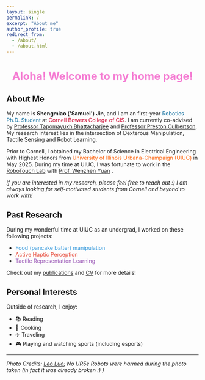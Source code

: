 ```yaml
---
layout: single
permalink: /
excerpt: "About me"
author_profile: true
redirect_from: 
  - /about/
  - /about.html
---
```


<div style="text-align: center; margin-bottom: 30px;">
  <h1 style="color:rgb(245, 125, 211); font-size: 2.0em;">Aloha! Welcome to my home page!</h1>
</div>

## About Me

My name is **Shengmiao ('Samuel') Jin**, and I am an first-year <span style="color: #006699">Robotics Ph.D. Student </span> at <span style="color:rgb(204, 0, 43)">Cornell Bowers College of CIS</span>. I am currently co-advised by [Professor Tapomayukh Bhattacharjee](https://sites.google.com/site/tapomayukh) and [Professor Preston Culbertson](https://pculbertson.github.io/). My research interest lies in the intersection of Dexterous Manipulation, Tactile Sensing and Robot Learning.

Prior to Cornell, I obtained my Bachelor of Science in Electrical Engineering with Highest Honors from <span style="color:rgb(255, 95, 5)">University of Illinois Urbana-Champaign (UIUC)</span> in May 2025. During my time at UIUC, I was fortunate to work in the [RoboTouch Lab](https://robotouchlab.web.illinois.edu/) with [Prof. Wenzhen Yuan](https://cs.illinois.edu/about/people/all-faculty/yuanwz) .


*If you are interested in my research, please feel free to reach out :) I am always looking for self-motivated students from Cornell and beyond to work with!*
<!-- You can email me at [sj528@cornell.edu](mailto:sj528@cornell.edu)! -->


## Past Research

During my wonderful time at UIUC as an undergrad, I worked on these following projects:

* <span style="color: #3498db">Food (pancake batter) manipulation</span>
* <span style="color: #e74c3c">Active Haptic Perception</span>
* <span style="color: #9b59b6">Tactile Representation Learning</span>

Check out my [publications](/publications/) and [CV](/cv/) for more details!

## Personal Interests

Outside of research, I enjoy:

* 📚 Reading
* 🍳 Cooking
* ✈️ Traveling
* 🎮 Playing and watching sports (including esports)

---

*Photo Credits: [Leo Luo](https://tingfengluo.github.io/); No UR5e Robots were harmed during the photo taken (in fact it was already broken :) )*

<script type="text/javascript" id="clustrmaps" src="//clustrmaps.com/map_v2.js?d=q34gFVYOjplWwCXaPKaCFqMOnzKQOhNFIWApOYyNmss&cl=ffffff&w=a"></script>
<style>
  #clustrmaps-widget-v2 {
    display: none !important;
  }
</style>
